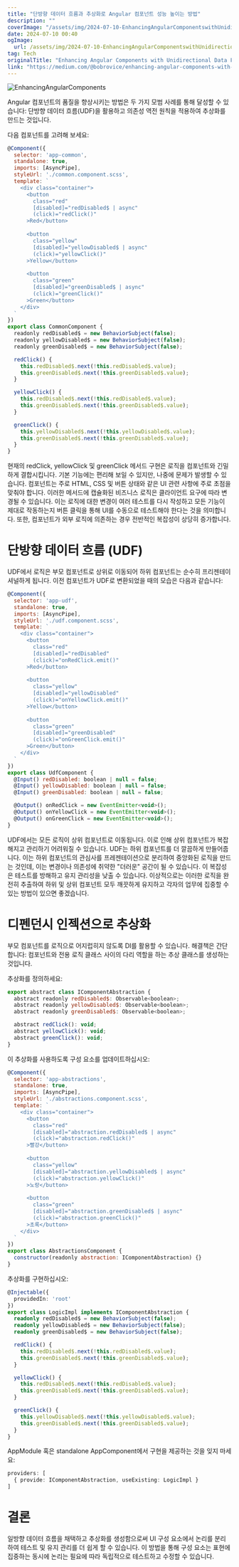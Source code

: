 ```yaml
---
title: "단방향 데이터 흐름과 추상화로 Angular 컴포넌트 성능 높이는 방법"
description: ""
coverImage: "/assets/img/2024-07-10-EnhancingAngularComponentswithUnidirectionalDataFlowandAbstraction_0.png"
date: 2024-07-10 00:40
ogImage: 
  url: /assets/img/2024-07-10-EnhancingAngularComponentswithUnidirectionalDataFlowandAbstraction_0.png
tag: Tech
originalTitle: "Enhancing Angular Components with Unidirectional Data Flow and Abstraction"
link: "https://medium.com/@bobrovice/enhancing-angular-components-with-unidirectional-data-flow-and-abstraction-d936fe8fb8e5"
---
```




![EnhancingAngularComponents](/assets/img/2024-07-10-EnhancingAngularComponentswithUnidirectionalDataFlowandAbstraction_0.png)

Angular 컴포넌트의 품질을 향상시키는 방법은 두 가지 모범 사례를 통해 달성할 수 있습니다: 단방향 데이터 흐름(UDF)을 활용하고 의존성 역전 원칙을 적용하여 추상화를 만드는 것입니다.

다음 컴포넌트를 고려해 보세요:

```javascript
@Component({
  selector: 'app-common',
  standalone: true,
  imports: [AsyncPipe],
  styleUrl: './common.component.scss',
  template: `
    <div class="container">
      <button
        class="red"
        [disabled]="redDisabled$ | async"
        (click)="redClick()"
      >Red</button>
      
      <button
        class="yellow"
        [disabled]="yellowDisabled$ | async"
        (click)="yellowClick()"
      >Yellow</button>
      
      <button
        class="green"
        [disabled]="greenDisabled$ | async"
        (click)="greenClick()"
      >Green</button>
    </div>
  `
})
export class CommonComponent {
  readonly redDisabled$ = new BehaviorSubject(false);
  readonly yellowDisabled$ = new BehaviorSubject(false);
  readonly greenDisabled$ = new BehaviorSubject(false);

  redClick() {
    this.redDisabled$.next(!this.redDisabled$.value);
    this.greenDisabled$.next(!this.greenDisabled$.value);
  }

  yellowClick() {
    this.redDisabled$.next(!this.redDisabled$.value);
    this.greenDisabled$.next(!this.greenDisabled$.value);
  }

  greenClick() {
    this.yellowDisabled$.next(!this.yellowDisabled$.value);
    this.greenDisabled$.next(!this.greenDisabled$.value);
  }
}
```

<div class="content-ad"></div>

현재의 redClick, yellowClick 및 greenClick 메서드 구현은 로직을 컴포넌트와 긴밀하게 결합시킵니다. 기본 기능에는 편리해 보일 수 있지만, 나중에 문제가 발생할 수 있습니다. 컴포넌트는 주로 HTML, CSS 및 버튼 상태와 같은 UI 관련 사항에 주로 초점을 맞춰야 합니다. 이러한 메서드에 캡슐화된 비즈니스 로직은 클라이언트 요구에 따라 변경될 수 있습니다. 이는 로직에 대한 변경이 여러 테스트를 다시 작성하고 모든 기능이 제대로 작동하는지 버튼 클릭을 통해 UI를 수동으로 테스트해야 한다는 것을 의미합니다. 또한, 컴포넌트가 외부 로직에 의존하는 경우 전반적인 복잡성이 상당히 증가합니다.

# 단방향 데이터 흐름 (UDF)

UDF에서 로직은 부모 컴포넌트로 상위로 이동되어 하위 컴포넌트는 순수히 프리젠테이셔널하게 됩니다. 이전 컴포넌트가 UDF로 변환되었을 때의 모습은 다음과 같습니다:

```js
@Component({
  selector: 'app-udf',
  standalone: true,
  imports: [AsyncPipe],
  styleUrl: './udf.component.scss',
  template: `
    <div class="container">
      <button
        class="red"
        [disabled]="redDisabled"
        (click)="onRedClick.emit()"
      >Red</button>
      
      <button
        class="yellow"
        [disabled]="yellowDisabled"
        (click)="onYellowClick.emit()"
      >Yellow</button>
      
      <button
        class="green"
        [disabled]="greenDisabled"
        (click)="onGreenClick.emit()"
      >Green</button>
    </div>
  `
})
export class UdfComponent {
  @Input() redDisabled: boolean | null = false;
  @Input() yellowDisabled: boolean | null = false;
  @Input() greenDisabled: boolean | null = false;

  @Output() onRedClick = new EventEmitter<void>();
  @Output() onYellowClick = new EventEmitter<void>();
  @Output() onGreenClick = new EventEmitter<void>();
}
```

<div class="content-ad"></div>

UDF에서는 모든 로직이 상위 컴포넌트로 이동됩니다. 이로 인해 상위 컴포넌트가 복잡해지고 관리하기 어려워질 수 있습니다. UDF는 하위 컴포넌트를 더 깔끔하게 만들어줍니다. 이는 하위 컴포넌트의 관심사를 프레젠테이션으로 분리하여 중앙화된 로직을 만드는 것인데, 이는 변경이나 의존성에 취약한 "더러운" 공간이 될 수 있습니다. 이 복잡성은 테스트를 방해하고 유지 관리성을 낮출 수 있습니다. 이상적으로는 이러한 로직을 완전히 추출하여 하위 및 상위 컴포넌트 모두 깨끗하게 유지하고 각자의 업무에 집중할 수 있는 방법이 있으면 좋겠습니다.

# 디펜던시 인젝션으로 추상화

부모 컴포넌트를 로직으로 어지럽히지 않도록 DI를 활용할 수 있습니다. 해결책은 간단합니다: 컴포넌트와 전용 로직 클래스 사이의 다리 역할을 하는 추상 클래스를 생성하는 것입니다.

추상화를 정의하세요:

<div class="content-ad"></div>

```js
export abstract class IComponentAbstraction {
  abstract readonly redDisabled$: Observable<boolean>;
  abstract readonly yellowDisabled$: Observable<boolean>;
  abstract readonly greenDisabled$: Observable<boolean>;

  abstract redClick(): void;
  abstract yellowClick(): void;
  abstract greenClick(): void;
}
```

이 추상화를 사용하도록 구성 요소를 업데이트하십시오:

```js
@Component({
  selector: 'app-abstractions',
  standalone: true,
  imports: [AsyncPipe],
  styleUrl: './abstractions.component.scss',
  template: `
    <div class="container">
      <button 
        class="red"
        [disabled]="abstraction.redDisabled$ | async"
        (click)="abstraction.redClick()"
      >빨강</button>
      
      <button
        class="yellow"
        [disabled]="abstraction.yellowDisabled$ | async"
        (click)="abstraction.yellowClick()"
      >노랑</button>
      
      <button
        class="green"
        [disabled]="abstraction.greenDisabled$ | async"
        (click)="abstraction.greenClick()"
      >초록</button>
    </div>
  `
})
export class AbstractionsComponent {
  constructor(readonly abstraction: IComponentAbstraction) {}
}
```

추상화를 구현하십시오:

<div class="content-ad"></div>

```typescript
@Injectable({ 
  providedIn: 'root'
})
export class LogicImpl implements IComponentAbstraction {
  readonly redDisabled$ = new BehaviorSubject(false);
  readonly yellowDisabled$ = new BehaviorSubject(false);
  readonly greenDisabled$ = new BehaviorSubject(false);

  redClick() {
    this.redDisabled$.next(!this.redDisabled$.value);
    this.greenDisabled$.next(!this.greenDisabled$.value);
  }

  yellowClick() {
    this.redDisabled$.next(!this.redDisabled$.value);
    this.greenDisabled$.next(!this.greenDisabled$.value);
  }

  greenClick() {
    this.yellowDisabled$.next(!this.yellowDisabled$.value);
    this.greenDisabled$.next(!this.greenDisabled$.value);
  }
}
```

AppModule 혹은 standalone AppComponent에서 구현을 제공하는 것을 잊지 마세요:

```typescript
providers: [
  { provide: IComponentAbstraction, useExisting: LogicImpl }
]
```

# 결론

<div class="content-ad"></div>

일방향 데이터 흐름을 채택하고 추상화를 생성함으로써 UI 구성 요소에서 논리를 분리하여 테스트 및 유지 관리를 더 쉽게 할 수 있습니다. 이 방법을 통해 구성 요소는 표현에 집중하는 동시에 논리는 필요에 따라 독립적으로 테스트하고 수정할 수 있습니다.